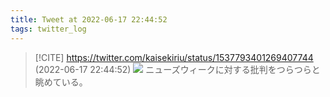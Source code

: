 ```yaml
---
title: Tweet at 2022-06-17 22:44:52
tags: twitter_log
---
```


> [!CITE] https://twitter.com/kaisekiriu/status/1537793401269407744 (2022-06-17 22:44:52)
> ![](https://twitter.com/kaisekiriu/status/1537793401269407744)
> ニューズウィークに対する批判をつらつらと眺めている。
